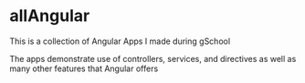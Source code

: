 # allAngular

This is a collection of Angular Apps I made during gSchool

The apps demonstrate use of controllers, services, and directives as well as many other features that Angular offers
